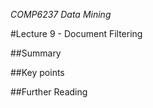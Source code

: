 *COMP6237 Data Mining*

#Lecture 9 - Document Filtering

##Summary

##Key points

##Further Reading
